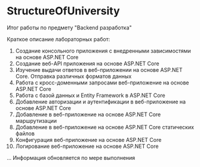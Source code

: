 # StructureOfUniversity
Итог работы по предмету "Backend разработка"

Краткое описание лабораторных работ:

1. Создание консольного приложения с внедренными зависимостями на основе ASP.NET Core
2. Создание веб-API приложения на основе ASP.NET Core
3. Изучение выдачи ответов в веб-приложении на основе ASP.NET Core. Отправка различных форматов данных
4. Работа с кросс-доменными запросами веб-приложение на основе ASP.NET Core
5. Работа с базой данных и Entity Framework в ASP.NET Core
6. Добавление авторизации и аутентификации в веб-приложение на основе ASP.NET Core
7. Добавление в веб-приложение на основе ASP.NET Core маршрутизации
8. Добавление в веб-приложение на основе ASP.NET Core статических файлов
9. Конфигурация веб-приложение на основе ASP.NET Core
10. Логирование веб-приложение на основе ASP.NET Core

... 
Информация обновляется по мере выполнения
